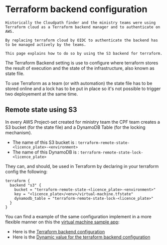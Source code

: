 # Terraform backend configuration
```
Historically the Cloudpath finder and the ministry teams were using Terraform cloud as a Terraform backend manager and to authenticate on AWS.  

By replacing terraform cloud by OIDC to authenticate the backend has to be managed actively by the teams.

This page explains how to do so by using the S3 backend for terraform. 
```

The Terraform Backend setting is use to configure where terraform stores the result of execution and the state of the infrastructure, also known as state file.

To use Terraform as a team (or with automation) the state file has to be stored online and a lock has to be put in place so it's not possible to trigger two deployement at the same time.

## Remote state using S3

In every AWS Project-set created for ministry team the CPF team creates a S3 bucket (for the state file) and a DynamoDB Table (for the locking mechanism).

 - The name of this S3 bucket is : `terraform-remote-state-<licence_plate>-<environment>`  
 - The name of this DynamoDB is : `terraform-remote-state-lock-<licence_plate>`

They can, and should, be used in Terraform by declaring in your terraform config the following:

```
terraform {
  backend "s3" {
    bucket = "terraform-remote-state-<licence_plate>-<environment>"
    key = "<licence_plate>/<env>/virtual-machine.tfstate"
    dynamodb_table = "terraform-remote-state-lock-<licence_plate>"
  }
}
```

You can find a example of the same configuration implement in a more flexible manner on this the [virtual machine sample app](https://github.com/bcgov/startup-sample-project-aws-virtual-machines):

 - Here is the [Terraform backend configuration](https://github.com/bcgov/startup-sample-project-aws-virtual-machines/blob/main/terraform/versions.tf#:~:text=terraform%20%7B-,backend%20%22s3%22%20%7B%7D,-required_providers%20%7B)
 - Here is the [Dynamic value for the terraform backend configuration](https://github.com/bcgov/startup-sample-project-aws-virtual-machines/blob/main/.github/workflows/deploy_dev.yml#:~:text=cat%20%3C%3CEOF%20%3E%20backend,EOF)